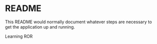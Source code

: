 # README

This README would normally document whatever steps are necessary to get the
application up and running.

Learning ROR